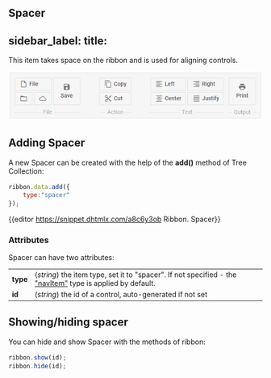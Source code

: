 Spacer
---
sidebar_label: 
title: 
---          

This item takes space on the ribbon and is used for aligning controls.

![DHX Ribbon spacer](../assets/ribbon/spacer.png)


## Adding Spacer

A new Spacer can be created with the help of the **add()** method of Tree Collection:

~~~js
ribbon.data.add({
	type:"spacer"
});
~~~

{{editor	https://snippet.dhtmlx.com/a8c6y3ob	Ribbon. Spacer}}

### Attributes

Spacer can have two attributes:

<table class="webixdoc_links">
	<tbody>
        <tr>
			<td class="webixdoc_links0"><b>type</b></td>
			<td>(<i>string</i>) the item type, set it to "spacer". If not specified - the <a href="https://docs.dhtmlx.com/suite/ribbon__navitem.html">"navItem"</a> type is applied by default.</td>
		</tr>
        <tr>
			<td class="webixdoc_links0"><b>id</b></td>
			<td>(<i>string</i>) the id of a control, auto-generated if not set</td>
		</tr>
    </tbody>
</table>


## Showing/hiding spacer

You can hide and show Spacer with the methods of ribbon:

~~~js
ribbon.show(id);
ribbon.hide(id);
~~~





